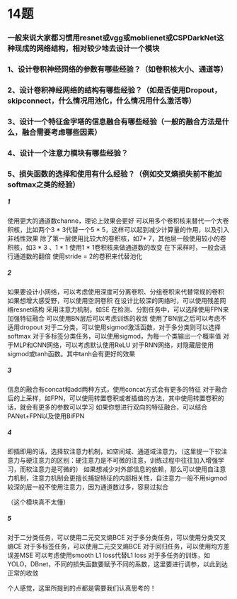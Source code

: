 # 14题
### 一般来说大家都习惯用resnet或vgg或moblienet或CSPDarkNet这种现成的网络结构，相对较少地去设计一个模块
### 1、设计卷积神经网络的参数有哪些经验？（如卷积核大小、通道等）
### 2、设计卷积神经网络的结构有哪些经验？（如是否使用Dropout，skipconnect，什么情况用池化，什么情况用什么激活等）
### 3、设计一个特征金字塔的信息融合有哪些经验（一般的融合方法是什么，融合需要考虑哪些因素）
### 4、设计一个注意力模块有哪些经验？
### 5、损失函数的选择和使用有什么经验？（例如交叉熵损失前不能加softmax之类的经验）

##### 1
使用更大的通道数channe，理论上效果会更好
可以用多个卷积核来替代一个大卷积核，比如两个3 * 3代替一个5 * 5，这样可以起到减少计算量的作用，以及引入非线性效果
除了第一层使用比较大的卷积核，如7* 7，其他层一般使用较小的卷积核，如3 * 3 、1 * 1
使用1 * 1卷积核来做通道数的改变
在下采样时，一般会进行通道数的翻倍
使用stride = 2的卷积来代替池化

##### 2
如果要设计小网络，可以考虑使用深度可分离卷积、分组卷积来代替常规的卷积
如果想增大感受野，可以使用空洞卷积
在设计比较深的网络时，可以使用残差网络resnet结构
采用注意力机制，如SE
在检测、分割任务中，可以选择使用FPN来加强特征融合
可以使用BN层后可以考虑训练的收敛
使用了BN层之后可以考虑不适用dropout
对于二分类，可以使用sigmod激活函数，对于多分类则可以选择softmax
对于多标签分类任务，可以使用sigmod，为每一个类输出一个概率值
对于MLP和CNN网络，可以考虑默认使用ReLU
对于RNN网络，对隐藏层使用sigmod或tanh函数。其中tanh会有更好的效果

##### 3
信息的融合有concat和add两种方式，使用concat方式会有更多的特征
对于融合后的上采样，如FPN，可以使用转置卷积或者插值的方法，其中使用转置卷积的话，就会有更多的参数可以学习
如果你想进行双向的特征融合，可以结合PANet+FPN以及使用BiFPN

##### 4
即插即用的话，选择软注意力机制，如空间域、通道域注意力。（这里提一下软注意力与硬注意力的区别：硬注意力是不可微的注意，训练过程中往往加入增强学习，而软注意力是可微的）
如果想减少对外部信息的依赖，那么可以使用自注意力机制，注意力机制会更擅长捕捉特征的内部相关性，自注意力一般不用sigmod
较深的层一般不使用注意力，因为通道数过多，容易过拟合

（这个模块真不太懂）

##### 5
对于二分类任务，可以使用二元交叉熵BCE
对于多分类任务，可以使用分类交叉熵CE
对于多标签任务，可以使用二元交叉熵BCE
对于回归任务，可以使用均方差误差MSE
可以考虑使用smooth L1 loss代替L1 loss
对于多任务的训练，如YOLO，DBnet，不同的损失函数要赋予不同的系数，这里要进行调参，以此到达正常的收敛

个人感觉，这里所提到的点都是需要我们认真思考的！